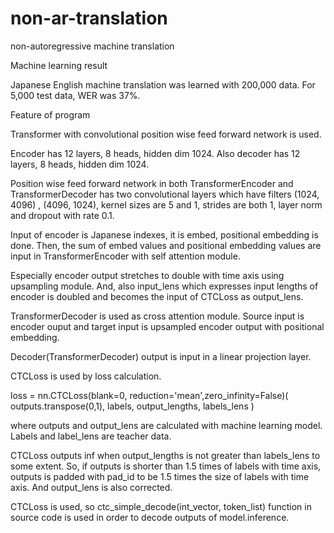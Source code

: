 # non-ar-translation
non-autoregressive machine translation

Machine learning result

Japanese English machine translation was learned with 200,000 data. For 5,000 test data, WER was 37%.

Feature of program

Transformer with convolutional position wise feed forward network is used. 

Encoder has 12 layers, 8 heads, hidden dim 1024. Also decoder has 12 layers, 8 heads, hidden dim 1024.

Position wise feed forward network in both TransformerEncoder and TransformerDecoder has two convolutional layers which have filters (1024, 4096) , (4096, 1024), kernel sizes are 5 and 1, strides are both 1, layer norm and dropout with rate 0.1.

Input of encoder is Japanese indexes, it is embed, positional embedding is done. Then, the sum of embed values and positional embedding values are input in TransformerEncoder with self attention module.

Especially encoder output stretches to double with time axis using upsampling module. And, also input_lens which expresses input lengths of encoder is doubled and becomes the input of CTCLoss as output_lens.

TransformerDecoder is used as cross attention module. Source input is encoder ouput and target input is upsampled encoder output with positional embedding. 

Decoder(TransformerDecoder) output is input in a linear projection layer.

CTCLoss is used by loss calculation. 

loss = nn.CTCLoss(blank=0, reduction='mean',zero_infinity=False)( outputs.transpose(0,1), labels, output_lengths, labels_lens )

where outputs and output_lens are calculated with machine learning model. Labels and label_lens are teacher data.

CTCLoss outputs inf when output_lengths is not greater than labels_lens to some extent. So, if outputs is shorter than 1.5 times of labels with time axis, outputs is padded with pad_id to be 1.5 times the size of labels with time axis. And output_lens is also corrected.

CTCLoss is used, so ctc_simple_decode(int_vector, token_list) function in source code is used in order to decode outputs of model.inference.
